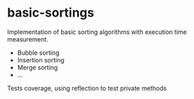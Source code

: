 # basic-sortings

Implementation of basic sorting algorithms with execution time measurement.

  - Bubble sorting
  - Insertion sorting
  - Merge sorting
  - ...


Tests coverage, using reflection to test private methods
